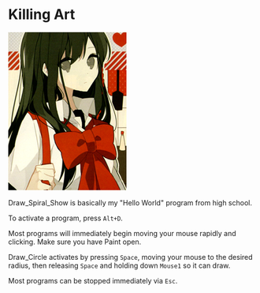 # Killing Art
![Seisa](seisa.png)

Draw_Spiral_Show is basically my "Hello World" program from high school.

To activate a program, press `Alt+D`.

Most programs will immediately begin moving your mouse rapidly and clicking. Make sure you have Paint open.

Draw_Circle activates by pressing `Space`, moving your mouse to the desired radius, then releasing `Space` and holding down `Mouse1` so it can draw.

Most programs can be stopped immediately via `Esc`.
